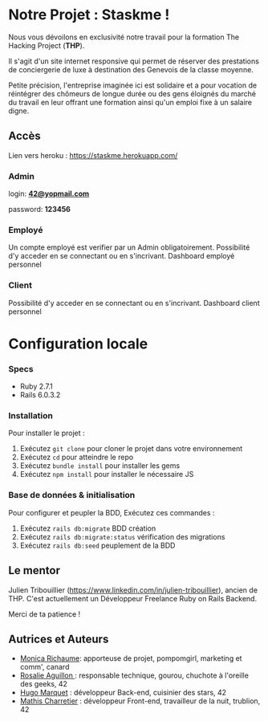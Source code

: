 # Notre Projet : Staskme !

Nous vous dévoilons en exclusivité notre travail pour la formation The Hacking Project (**THP**). 

Il s'agit d'un site internet responsive qui permet de réserver des prestations de conciergerie de luxe à destination des Genevois de la classe moyenne. 

Petite précision, l'entreprise imaginée ici est solidaire et a pour vocation de réintégrer des chômeurs de longue durée ou des gens éloignés du marché du travail en leur offrant une formation ainsi qu'un emploi fixe à un salaire digne. 

## Accès

Lien vers heroku : https://staskme.herokuapp.com/

### Admin
login: **42@yopmail.com**

password: **123456**

### Employé
Un compte employé est verifier par un Admin obligatoirement.
Possibilité d'y acceder en se connectant ou en s'incrivant.
Dashboard employé personnel

### Client
Possibilité d'y acceder en se connectant ou en s'incrivant.
Dashboard client personnel

# Configuration locale
### Specs

-   Ruby 2.7.1
-   Rails 6.0.3.2

### Installation

Pour installer le projet :

1.  Exécutez  `git clone`  pour cloner le projet dans votre environnement
2.  Exécutez  `cd` pour atteindre le repo
3.  Exécutez  `bundle install`  pour installer les gems
4.  Exécutez  `npm install`  pour installer le nécessaire JS

### Base de données & initialisation

Pour configurer et peupler la BDD, Exécutez ces commandes :

1.  Exécutez  `rails db:migrate`  BDD création
2.  Exécutez  `rails db:migrate:status`  vérification des migrations
3.  Exécutez  `rails db:seed`  peuplement de la BDD

## Le mentor
Julien Tribouillier (https://www.linkedin.com/in/julien-tribouillier), ancien de THP. C'est actuellement un Développeur Freelance Ruby on Rails Backend.

Merci de ta patience !

## Autrices et Auteurs
- [Monica Richaume](https://www.linkedin.com/in/monica-richaume-36b51841/): apporteuse de projet, pompomgirl, marketing et comm', canard
- [Rosalie Aguillon ](https://www.linkedin.com/in/rosalie-aguillon-62626b1a3/?originalSubdomain=fr/): responsable technique, gourou, chuchote à l'oreille des geeks, 42
- [Hugo Marquet](https://www.linkedin.com/in/hugo-marquet-0a9598150/) : développeur Back-end, cuisinier des stars, 42
- [Mathis Charretier](https://www.linkedin.com/in/mathis-charretier-912256173/) : développeur Front-end, travailleur de la nuit, trublion, 42



